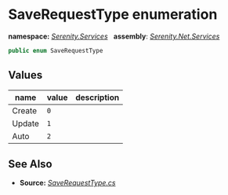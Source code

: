 # SaveRequestType enumeration
**namespace:** *[Serenity.Services](../README.md#serenity.services-namespace)*   **assembly**: *[Serenity.Net.Services](../README.md)*

```csharp
public enum SaveRequestType
```

## Values

| name | value | description |
| --- | --- | --- |
| Create | `0` |  |
| Update | `1` |  |
| Auto | `2` |  |

## See Also

* **Source:** *[SaveRequestType.cs](https://github.com/serenity-is/Serenity/blob/master/src/Serenity.Net.Services/RequestHandlers/Save/SaveRequestType.cs)*